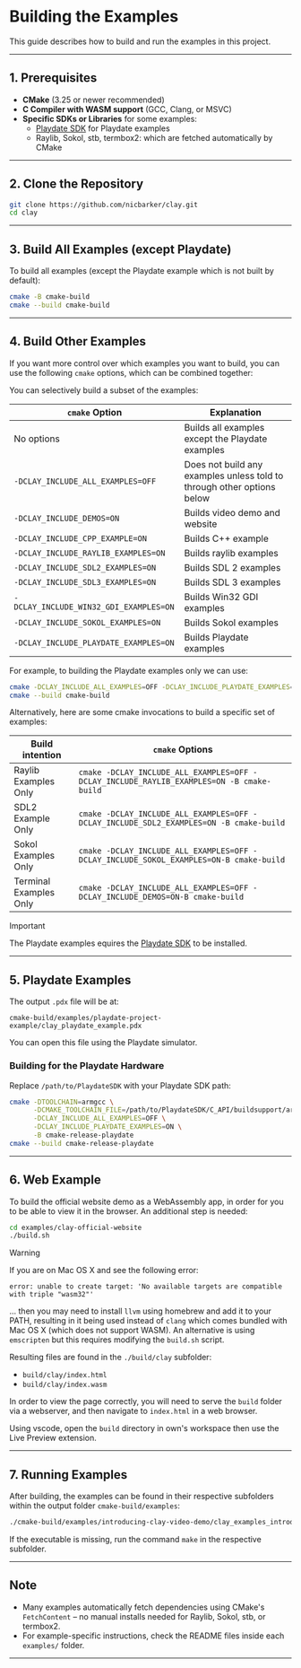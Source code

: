 # Building the Examples

This guide describes how to build and run the examples in this project.

---

## 1. Prerequisites

- **CMake** (3.25 or newer recommended)
- **C Compiler with WASM support** (GCC, Clang, or MSVC)
- **Specific SDKs or Libraries** for some examples:
    - [Playdate SDK](https://play.date/dev/) for Playdate examples
    - Raylib, Sokol, stb, termbox2: which are fetched automatically by CMake

---

## 2. Clone the Repository

```sh
git clone https://github.com/nicbarker/clay.git
cd clay
```

---

## 3. Build All Examples (except Playdate)

To build all examples (except the Playdate example which is not built by default):

```sh
cmake -B cmake-build
cmake --build cmake-build
```

---

## 4. Build Other Examples

If you want more control over which examples you want to build, you can use the following `cmake` options, which can be combined together:

You can selectively build a subset of the examples:

| `cmake` Option | Explanation |
|---|---|
| No options | Builds all examples except the Playdate examples |
| `-DCLAY_INCLUDE_ALL_EXAMPLES=OFF` | Does not build any examples unless told to through other options below |
| `-DCLAY_INCLUDE_DEMOS=ON` | Builds video demo and website |
| `-DCLAY_INCLUDE_CPP_EXAMPLE=ON` | Builds C++ example |
| `-DCLAY_INCLUDE_RAYLIB_EXAMPLES=ON` | Builds raylib examples |
| `-DCLAY_INCLUDE_SDL2_EXAMPLES=ON` | Builds SDL 2 examples |
| `-DCLAY_INCLUDE_SDL3_EXAMPLES=ON` | Builds SDL 3 examples |
| `-DCLAY_INCLUDE_WIN32_GDI_EXAMPLES=ON` | Builds Win32 GDI examples |
| `-DCLAY_INCLUDE_SOKOL_EXAMPLES=ON` | Builds Sokol examples |
| `-DCLAY_INCLUDE_PLAYDATE_EXAMPLES=ON` | Builds Playdate examples |

For example, to building the Playdate examples only we can use:

```bash
cmake -DCLAY_INCLUDE_ALL_EXAMPLES=OFF -DCLAY_INCLUDE_PLAYDATE_EXAMPLES=ON -B cmake-build
cmake --build cmake-build
```

Alternatively, here are some cmake invocations to build a specific set of examples:

| Build intention | `cmake` Options |
|---|---|
| Raylib Examples Only | `cmake -DCLAY_INCLUDE_ALL_EXAMPLES=OFF -DCLAY_INCLUDE_RAYLIB_EXAMPLES=ON -B cmake-build` |
| SDL2 Example Only | `cmake -DCLAY_INCLUDE_ALL_EXAMPLES=OFF -DCLAY_INCLUDE_SDL2_EXAMPLES=ON -B cmake-build` |
| Sokol Examples Only | `cmake -DCLAY_INCLUDE_ALL_EXAMPLES=OFF -DCLAY_INCLUDE_SOKOL_EXAMPLES=ON-B cmake-build` |
| Terminal Examples Only | `cmake -DCLAY_INCLUDE_ALL_EXAMPLES=OFF -DCLAY_INCLUDE_DEMOS=ON-B cmake-build` |

> [!IMPORTANT]
> The Playdate examples equires the [Playdate SDK](https://play.date/dev/) to be installed.

---

## 5. Playdate Examples

The output `.pdx` file will be at:

```
cmake-build/examples/playdate-project-example/clay_playdate_example.pdx
```

You can open this file using the Playdate simulator.

### Building for the Playdate Hardware

Replace `/path/to/PlaydateSDK` with your Playdate SDK path:

```sh
cmake -DTOOLCHAIN=armgcc \
      -DCMAKE_TOOLCHAIN_FILE=/path/to/PlaydateSDK/C_API/buildsupport/arm.cmake \
      -DCLAY_INCLUDE_ALL_EXAMPLES=OFF \
      -DCLAY_INCLUDE_PLAYDATE_EXAMPLES=ON \
      -B cmake-release-playdate
cmake --build cmake-release-playdate
```

---

## 6. Web Example

To build the official website demo as a WebAssembly app, in order for you to be able to view it in the browser. An additional step is needed:

```sh
cd examples/clay-official-website
./build.sh
```

> [!WARNING]
> If you are on Mac OS X and see the following error:
> ```logs
> error: unable to create target: 'No available targets are compatible with triple "wasm32"'
> ```
> ... then you may need to install `llvm` using homebrew and add it to your PATH, resulting in it being used instead of `clang` which comes bundled with Mac OS X (which does not support WASM). An alternative is using `emscripten` but this requires modifying the `build.sh` script.

Resulting files are found in the `./build/clay` subfolder:

- `build/clay/index.html`
- `build/clay/index.wasm`

In order to view the page correctly, you will need to serve the `build` folder via a webserver, and then navigate to `index.html` in a web browser.

Using vscode, open the `build` directory in own's workspace then use the Live Preview extension.

---

## 7. Running Examples

After building, the examples can be found in their respective subfolders within the output folder `cmake-build/examples`:

```sh
./cmake-build/examples/introducing-clay-video-demo/clay_examples_introducing_clay_video_demo
```

If the executable is missing, run the command `make` in the respective subfolder.

---

## Note

- Many examples automatically fetch dependencies using CMake's `FetchContent` – no manual installs needed for Raylib, Sokol, stb, or termbox2.
- For example-specific instructions, check the README files inside each `examples/` folder.

---
